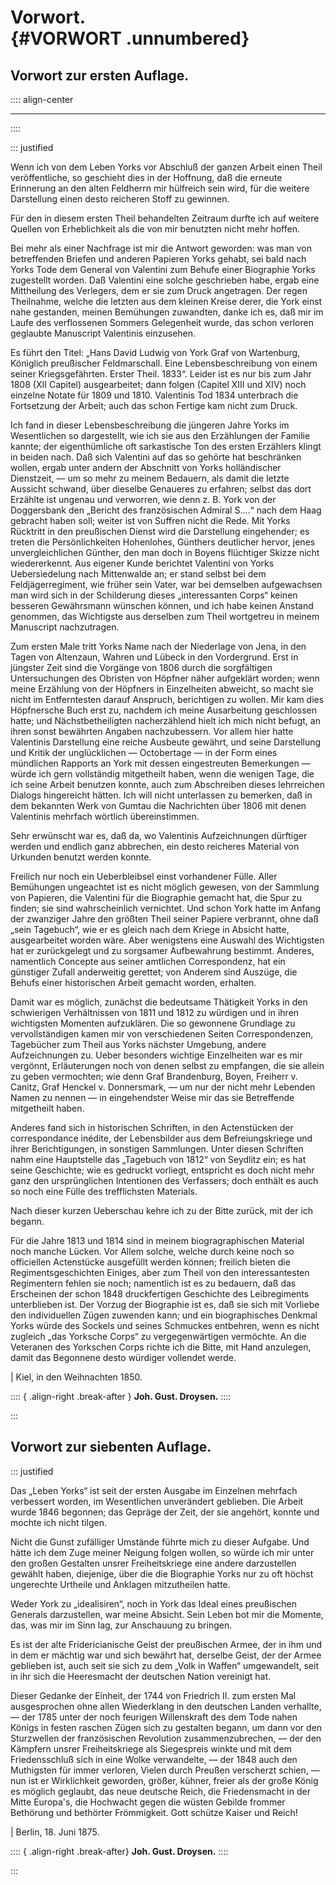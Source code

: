 # Vorwort.<br /> {#VORWORT .unnumbered}

## Vorwort zur ersten Auflage.

:::: align-center
****
::::

::: justified

Wenn ich von dem Leben Yorks vor Abschluß der ganzen Arbeit einen Theil
veröffentliche, so geschieht dies in der Hoffnung, daß die erneute Erinnerung an
den alten Feldherrn mir hülfreich sein wird, für die weitere Darstellung einen
desto reicheren Stoff zu gewinnen.

Für den in diesem ersten Theil behandelten Zeitraum durfte ich auf weitere
Quellen von Erheblichkeit als die von mir benutzten nicht mehr hoffen.

Bei mehr als einer Nachfrage ist mir die Antwort geworden: was man von
betreffenden Briefen und anderen Papieren Yorks gehabt, sei bald nach Yorks Tode
dem General von Valentini zum Behufe einer Biographie Yorks zugestellt worden.
Daß Valentini eine solche geschrieben habe, ergab eine Mittheilung des
Verlegers, dem er sie zum Druck angetragen. Der regen Theilnahme, welche die
letzten aus dem kleinen Kreise derer, die York einst nahe gestanden, meinen
Bemühungen zuwandten, danke ich es, daß mir im Laufe des verflossenen Sommers
Gelegenheit wurde, das schon verloren geglaubte Manuscript Valentinis
einzusehen.

Es führt den Titel: „Hans David Ludwig von York Graf von Wartenburg, Königlich
preußischer Feldmarschall. Eine Lebensbeschreibung von einem seiner
Kriegsgefährten. Erster Theil. 1833“. Leider ist es nur bis zum Jahr 1808 (XII
Capitel) ausgearbeitet; dann folgen (Capitel XIII und XIV) noch einzelne Notate
für 1809 und 1810. Valentinis Tod 1834 unterbrach die Fortsetzung der Arbeit;
auch das schon Fertige kam nicht zum Druck.

Ich fand in dieser Lebensbeschreibung die jüngeren Jahre Yorks im Wesentlichen
so dargestellt, wie ich sie aus den Erzählungen der Familie kannte; der
eigenthümliche oft sarkastische Ton des ersten Erzählers klingt in beiden nach.
Daß sich Valentini auf das so gehörte hat beschränken wollen, ergab unter andern
der Abschnitt von Yorks holländischer Dienstzeit, — um so mehr zu meinem
Bedauern, als damit die letzte Aussicht schwand, über dieselbe Genaueres zu
erfahren; selbst das dort Erzählte ist ungenau und verworren, wie denn z. B.
York von der Doggersbank den „Bericht des französischen Admiral S....“ nach dem
Haag gebracht haben soll; weiter ist von Suffren nicht die Rede. Mit Yorks
Rücktritt in den preußischen Dienst wird die Darstellung eingehender; es treten
die Persönlichkeiten Hohenlohes, Günthers deutlicher hervor, jenes
unvergleichlichen Günther, den man doch in Boyens flüchtiger Skizze nicht
wiedererkennt. Aus eigener Kunde berichtet Valentini von Yorks Uebersiedelung
nach Mittenwalde an; er stand selbst bei dem Feldjägerregiment, wie früher sein
Vater, war bei demselben aufgewachsen man wird sich in der Schilderung dieses
„interessanten Corps“ keinen besseren Gewährsmann wünschen können, und ich habe
keinen Anstand genommen, das Wichtigste aus derselben zum Theil wortgetreu in
meinem Manuscript nachzutragen.

Zum ersten Male tritt Yorks Name nach der Niederlage von Jena, in den Tagen von
Altenzaun, Wahren und Lübeck in den Vordergrund. Erst in jüngster Zeit sind die
Vorgänge von 1806 durch die sorgfältigen Untersuchungen des Obristen von Höpfner
näher aufgeklärt worden; wenn meine Erzählung von der Höpfners in Einzelheiten
abweicht, so macht sie nicht im Entferntesten darauf Anspruch, berichtigen zu
wollen. Mir kam dies Höpfnersche Buch erst zu, nachdem ich meine Ausarbeitung
geschlossen hatte; und Nächstbetheiligten nacherzählend hielt ich mich nicht
befugt, an ihren sonst bewährten Angaben nachzubessern. Vor allem hier hatte
Valentinis Darstellung eine reiche Ausbeute gewährt, und seine Darstellung und
Kritik der unglücklichen — Octobertage — in der Form eines mündlichen Rapports
an York mit dessen eingestreuten Bemerkungen — würde ich gern vollständig
mitgetheilt haben, wenn die wenigen Tage, die ich seine Arbeit benutzen konnte,
auch zum Abschreiben dieses lehrreichen Dialogs hingereicht hätten. Ich will
nicht unterlassen zu bemerken, daß in dem bekannten Werk von Gumtau die
Nachrichten über 1806 mit denen Valentinis mehrfach wörtlich übereinstimmen.

Sehr erwünscht war es, daß da, wo Valentinis Aufzeichnungen dürftiger werden und
endlich ganz abbrechen, ein desto reicheres Material von Urkunden benutzt werden
konnte.

Freilich nur noch ein Ueberbleibsel einst vorhandener Fülle. Aller Bemühungen
ungeachtet ist es nicht möglich gewesen, von der Sammlung von Papieren, die
Valentini für die Biographie gemacht hat, die Spur zu finden; sie sind
wahrscheinlich vernichtet. Und schon York hatte im Anfang der zwanziger Jahre
den größten Theil seiner Papiere verbrannt, ohne daß „sein Tagebuch“, wie er es
gleich nach dem Kriege in Absicht hatte, ausgearbeitet worden wäre. Aber
wenigstens eine Auswahl des Wichtigsten hat er zurückgelegt und zu sorgsamer
Aufbewahrung bestimmt. Anderes, namentlich Concepte aus seiner amtlichen
Correspondenz, hat ein günstiger Zufall anderweitig gerettet; von Anderem sind
Auszüge, die Behufs einer historischen Arbeit gemacht worden, erhalten.

Damit war es möglich, zunächst die bedeutsame Thätigkeit Yorks in den
schwierigen Verhältnissen von 1811 und 1812 zu würdigen und in ihren wichtigsten
Momenten aufzuklären. Die so gewonnene Grundlage zu vervollständigen kamen mir
von verschiedenen Seiten Correspondenzen, Tagebücher zum Theil aus Yorks
nächster Umgebung, andere Aufzeichnungen zu. Ueber besonders wichtige
Einzelheiten war es mir vergönnt, Erläuterungen noch von denen selbst zu
empfangen, die sie allein zu geben vermochten; wie denn Graf Brandenburg, Boyen,
Freiherr v. Canitz, Graf Henckel v. Donnersmark, — um nur der nicht mehr
Lebenden Namen zu nennen — in eingehendster Weise mir das sie Betreffende
mitgetheilt haben.

Anderes fand sich in historischen Schriften, in den Actenstücken der
correspondance inédite, der Lebensbilder aus dem Befreiungskriege und ihrer
Berichtigungen, in sonstigen Sammlungen. Unter diesen Schriften nahm eine
Hauptstelle das „Tagebuch von 1812“ von Seydlitz ein; es hat seine Geschichte;
wie es gedruckt vorliegt, entspricht es doch nicht mehr ganz den ursprünglichen
Intentionen des Verfassers; doch enthält es auch so noch eine Fülle des
trefflichsten Materials.

Nach dieser kurzen Ueberschau kehre ich zu der Bitte zurück, mit der ich begann.

Für die Jahre 1813 und 1814 sind in meinem biogragraphischen Material noch
manche Lücken. Vor Allem solche, welche durch keine noch so officiellen
Actenstücke ausgefüllt werden können; freilich bieten die Regimentsgeschichten
Einiges, aber zum Theil von den interessantesten Regimentern fehlen sie noch;
namentlich ist es zu bedauern, daß das Erscheinen der schon 1848 druckfertigen
Geschichte des Leibregiments unterblieben ist. Der Vorzug der Biographie ist es,
daß sie sich mit Vorliebe den individuellen Zügen zuwenden kann; und ein
biographisches Denkmal Yorks würde des Sockels und seines Schmuckes entbehren,
wenn es nicht zugleich „das Yorksche Corps“ zu vergegenwärtigen vermöchte. An
die Veteranen des Yorkschen Corps richte ich die Bitte, mit Hand anzulegen,
damit das Begonnene desto würdiger vollendet werde.

|     Kiel, in den Weihnachten 1850.

:::: { .align-right .break-after }
**Joh. Gust. Droysen.**
::::

:::


## Vorwort zur siebenten Auflage.

::: justified

Das „Leben Yorks“ ist seit der ersten Ausgabe im Einzelnen mehrfach verbessert
worden, im Wesentlichen unverändert geblieben. Die Arbeit wurde 1846 begonnen;
das Gepräge der Zeit, der sie angehört, konnte und mochte ich nicht tilgen.

Nicht die Gunst zufälliger Umstände führte mich zu dieser Aufgabe. Und hätte ich
dem Zuge meiner Neigung folgen wollen, so würde ich mir unter den großen
Gestalten unsrer Freiheitskriege eine andere darzustellen gewählt haben,
diejenige, über die die Biographie Yorks nur zu oft höchst ungerechte Urtheile
und Anklagen mitzutheilen hatte.

Weder York zu „idealisiren“, noch in York das Ideal eines preußischen Generals
darzustellen, war meine Absicht. Sein Leben bot mir die Momente, das, was mir im
Sinn lag, zur Anschauung zu bringen.

Es ist der alte Fridericianische Geist der preußischen Armee, der in ihm und in
dem er mächtig war und sich bewährt hat, derselbe Geist, der der Armee geblieben
ist, auch seit sie sich zu dem „Volk in Waffen“ umgewandelt, seit in ihr sich
die Heeresmacht der deutschen Nation vereinigt hat.

Dieser Gedanke der Einheit, der 1744 von Friedrich II. zum ersten Mal
ausgesprochen ohne allen Wiederklang in den deutschen Landen verhallte, — der
1785 unter der noch feurigen Willenskraft des dem Tode nahen Königs in festen
raschen Zügen sich zu gestalten begann, um dann vor den Sturzwellen der
französischen Revolution zusammenzubrechen, — der den Kämpfern unsrer
Freiheitskriege als Siegespreis winkte und mit dem Friedensschluß sich in eine
Wolke verwandelte, — der 1848 auch den Muthigsten für immer verloren, Vielen
durch Preußen verscherzt schien, — nun ist er Wirklichkeit geworden, größer,
kühner, freier als der große König es möglich geglaubt, das neue deutsche Reich,
die Friedensmacht in der Mitte Europa's, die Hochwacht gegen die wüsten Gebilde
frommer Bethörung und bethörter Frömmigkeit. Gott schütze Kaiser und Reich!

|    Berlin, 18. Juni 1875.

:::: { .align-right .break-after}
**Joh. Gust. Droysen.**
::::

:::